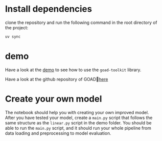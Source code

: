 # Install dependencies
clone the repository and run the following command in the root directory of the project:

```bash
uv sync
```

# demo
Have a look at the [demo](demo/linear.py) to see how to use the `goad-toolkit` library.

Have a look at the github repository of GOAD🐐[here](https://github.com/raoulg/goad_toolkit)

# Create your own model
The notebook should help you with creating your own improved model.
After you have tested your model, create a `main.py` script that follows the same structure as the `linear.py` script in the demo folder.
You should be able to run the `main.py` script, and it should run your whole pipeline from data loading and preprocessing to model evaluation.


